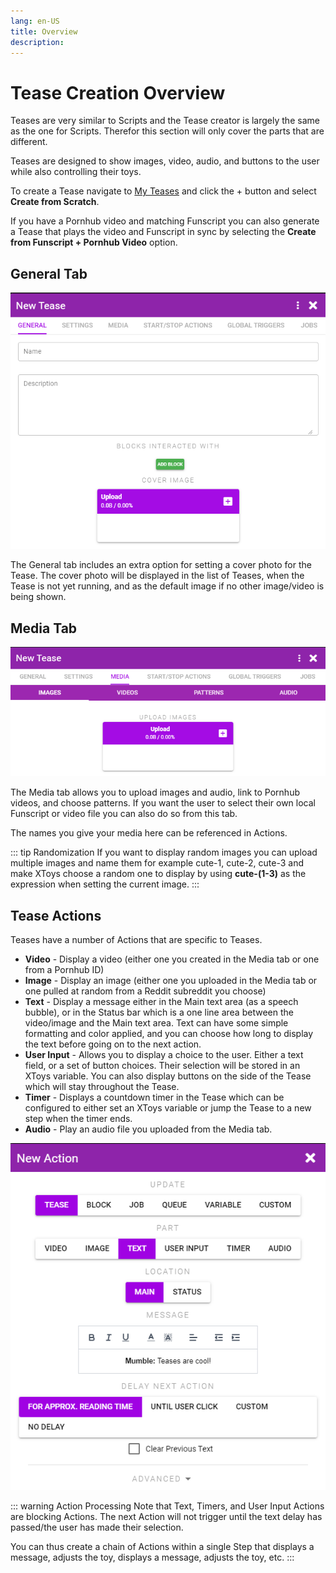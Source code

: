 ```yaml
---
lang: en-US
title: Overview
description: 
---
```


# Tease Creation Overview

Teases are very similar to Scripts and the Tease creator is largely the same as the one for Scripts. Therefor this section will only cover the parts that are different.

Teases are designed to show images, video, audio, and buttons to the user while also controlling their toys.

To create a Tease navigate to [My Teases](https://xtoys.app/me/teases) and click the + button and select **Create from Scratch**.

If you have a Pornhub video and matching Funscript you can also generate a Tease that plays the video and Funscript in sync by selecting the **Create from Funscript + Pornhub Video** option.

## General Tab

![Tease General Tab](../images/tease-general-tab.png)

The General tab includes an extra option for setting a cover photo for the Tease. The cover photo will be displayed in the list of Teases, when the Tease is not yet running, and as the default image if no other image/video is being shown.

## Media Tab

![Tease Media Tab](../images/tease-media-tab.png)

The Media tab allows you to upload images and audio, link to Pornhub videos, and choose patterns. If you want the user to select their own local Funscript or video file you can also do so from this tab.

The names you give your media here can be referenced in Actions.

::: tip Randomization
If you want to display random images you can upload multiple images and name them for example cute-1, cute-2, cute-3 and make XToys choose a random one to display by using **cute-(1-3)** as the expression when setting the current image.
:::

## Tease Actions

Teases have a number of Actions that are specific to Teases.

* **Video** - Display a video (either one you created in the Media tab or one from a Pornhub ID)
* **Image** - Display an image (either one you uploaded in the Media tab or one pulled at random from a Reddit subreddit you choose)
* **Text** - Display a message either in the Main text area (as a speech bubble), or in the Status bar which is a one line area between the video/image and the Main text area. Text can have some simple formatting and color applied, and you can choose how long to display the text before going on to the next action.
* **User Input** - Allows you to display a choice to the user. Either a text field, or a set of button choices. Their selection will be stored in an XToys variable. You can also display buttons on the side of the Tease which will stay throughout the Tease.
* **Timer** - Displays a countdown timer in the Tease which can be configured to either set an XToys variable or jump the Tease to a new step when the timer ends.
* **Audio** - Play an audio file you uploaded from the Media tab.

![Tease Action 1](../images/tease-action-1.png)

::: warning Action Processing
Note that Text, Timers, and User Input Actions are blocking Actions. The next Action will not trigger until the text delay has passed/the user has made their selection.

You can thus create a chain of Actions within a single Step that displays a message, adjusts the toy, displays a message, adjusts the toy, etc.
:::